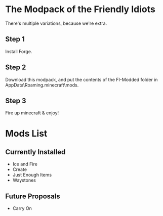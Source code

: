 # The Modpack of the Friendly Idiots

There's multiple variations, because we're extra.

## Step 1
Install Forge.

## Step 2
Download this modpack, and put the contents of the FI-Modded folder in AppData\Roaming\.minecraft\mods.

## Step 3
Fire up minecraft & enjoy!

# Mods List

## Currently Installed
- Ice and Fire
- Create
- Just Enough Items
- Waystones

## Future Proposals
- Carry On
